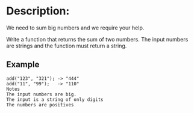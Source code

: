 # Description:
We need to sum big numbers and we require your help.

Write a function that returns the sum of two numbers. The input numbers are strings and the function must return a string.

## Example
```text
add("123", "321"); -> "444"
add("11", "99");   -> "110"
Notes
The input numbers are big.
The input is a string of only digits
The numbers are positives
```
